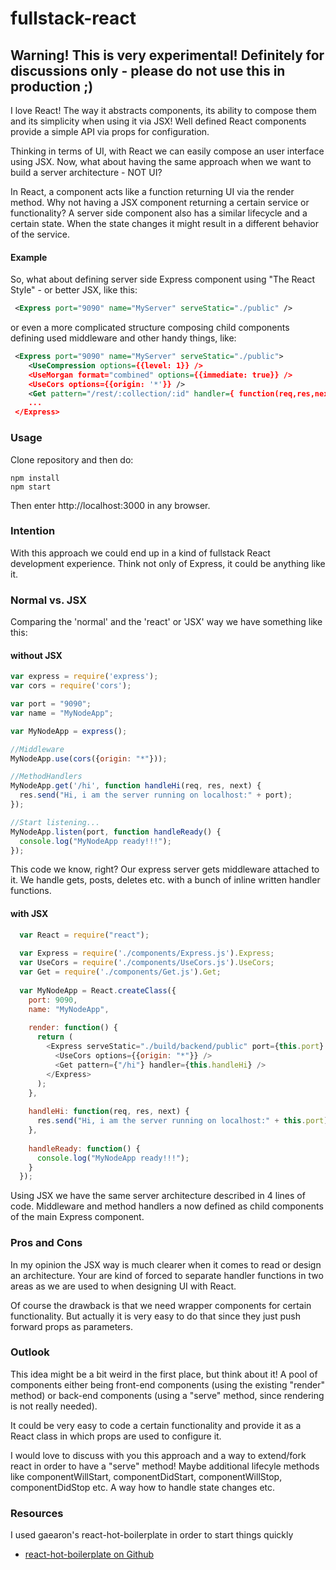 fullstack-react
=====================

## Warning! This is very experimental! Definitely for discussions only - please do not use this in production ;)

I love React! The way it abstracts components, its ability to compose them and its simplicity when using it via JSX! Well defined React components provide a simple API via props for configuration. 

Thinking in terms of UI, with React we can easily compose an user interface using JSX. Now, what about having the same approach when we want to build a server architecture - NOT UI?

In React, a component acts like a function returning UI via the render method. Why not having a JSX component returning a certain service or functionality? A server side component also has a similar lifecycle and a certain state. When the state changes it might result in a different behavior of the service.

#### Example

So, what about defining server side Express component using "The React Style" - or better JSX, like this:

```xml
 <Express port="9090" name="MyServer" serveStatic="./public" />
```

or even a more complicated structure composing child components defining used middleware and other handy things, like:

```xml
 <Express port="9090" name="MyServer" serveStatic="./public">
    <UseCompression options={{level: 1}} />
    <UseMorgan format="combined" options={{immediate: true}} />
    <UseCors options={{origin: '*'}} />
    <Get pattern="/rest/:collection/:id" handler={ function(req,res,next) { /*do something...*/ } } />
    ...
 </Express>
```

### Usage

Clone repository and then do:
 
```
npm install
npm start
```

Then enter http://localhost:3000 in any browser.

### Intention

With this approach we could end up in a kind of fullstack React development experience. Think not only of Express, it could be anything like it. 
  
### Normal vs. JSX 

Comparing the 'normal' and the 'react' or 'JSX' way we have something like this:

#### without JSX
```javascript
var express = require('express');
var cors = require('cors');

var port = "9090";
var name = "MyNodeApp";

var MyNodeApp = express();

//Middleware
MyNodeApp.use(cors({origin: "*"}));

//MethodHandlers
MyNodeApp.get('/hi', function handleHi(req, res, next) {
  res.send("Hi, i am the server running on localhost:" + port);
});

//Start listening...
MyNodeApp.listen(port, function handleReady() {
  console.log("MyNodeApp ready!!!");
});
```
 
This code we know, right? Our express server gets middleware attached to it. We handle gets, posts, deletes etc. with a bunch of inline written handler functions.

#### with JSX
```javascript
  var React = require("react");
  
  var Express = require('./components/Express.js').Express;
  var UseCors = require('./components/UseCors.js').UseCors;
  var Get = require('./components/Get.js').Get;
  
  var MyNodeApp = React.createClass({
    port: 9090,
    name: "MyNodeApp",
  
    render: function() {
      return (
        <Express serveStatic="./build/backend/public" port={this.port} name={this.name} onReady={this.handleReady}>
          <UseCors options={{origin: "*"}} />
          <Get pattern={"/hi"} handler={this.handleHi} />
        </Express>
      );
    },
  
    handleHi: function(req, res, next) {
      res.send("Hi, i am the server running on localhost:" + this.port);
    },
  
    handleReady: function() {
      console.log("MyNodeApp ready!!!");
    }
  });
```
Using JSX we have the same server architecture described in 4 lines of code. Middleware and method handlers a now defined as child components of the main Express component.

### Pros and Cons
 
In my opinion the JSX way is much clearer when it comes to read or design an architecture. Your are kind of forced to separate handler functions in two areas as we are used to when designing UI with React.
 
Of course the drawback is that we need wrapper components for certain functionality. But actually it is very easy to do that since they just push forward props as parameters. 

### Outlook

This idea might be a bit weird in the first place, but think about it! A pool of components either being front-end components (using the existing "render" method) or back-end components (using a "serve" method, since rendering is not really needed).

It could be very easy to code a certain functionality and provide it as a React class in which props are used to configure it. 

I would love to discuss with you this approach and a way to extend/fork react in order to have a "serve" method! Maybe additional lifecyle methods like componentWillStart, componentDidStart, componentWillStop, componentDidStop etc. A way how to handle state changes etc.  

### Resources

I used gaearon's react-hot-boilerplate in order to start things quickly
* [react-hot-boilerplate on Github](https://github.com/gaearon/react-hot-boilerplate)
